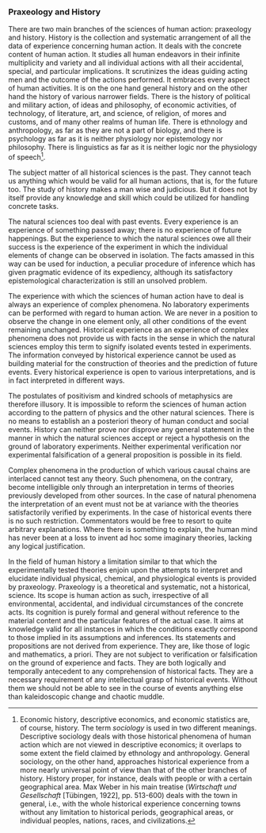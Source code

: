 ### Praxeology and History

There are two main branches of the sciences of human action: praxeology and history. History is the collection and systematic arrangement of all the data of experience concerning human action. It deals with the concrete content of human action. It studies all human endeavors in their infinite multiplicity and variety and all individual actions with all their accidental, special, and particular implications. It scrutinizes the ideas guiding acting men and the outcome of the actions performed. It embraces every aspect of human activities. It is on the one hand general history and on the other hand the history of various narrower fields. There is the history of political and military action, of ideas and philosophy, of economic activities, of technology, of literature, art, and science, of religion, of mores and customs, and of many other realms of human life. There is ethnology and anthropology, as far as they are not a part of biology, and there is psychology as far as it is neither physiology nor epistemology nor philosophy. There is linguistics as far as it is neither logic nor the physiology of speech[^1].

The subject matter of all historical sciences is the past. They cannot teach us anything which would be valid for all human actions, that is, for the future too. The study of history makes a man wise and judicious. But it does not by itself provide any knowledge and skill which could be utilized for handling concrete tasks.

The natural sciences too deal with past events. Every experience is an experience of something passed away; there is no experience of future happenings. But the experience to which the natural sciences owe all their success is the experience of the experiment in which the individual elements of change can be observed in isolation. The facts amassed in this way can be used for induction, a peculiar procedure of inference which has given pragmatic evidence of its expediency, although its satisfactory epistemological characterization is still an unsolved problem.

The experience with which the sciences of human action have to deal is always an experience of complex phenomena. No laboratory experiments can be performed with regard to human action. We are never in a position to observe the change in one element only, all other conditions of the event remaining unchanged. Historical experience as an experience of complex phenomena does not provide us with facts in the sense in which the natural sciences employ this term to signify isolated events tested in experiments. The information conveyed by historical experience cannot be used as building material for the construction of theories and the prediction of future events. Every historical experience is open to various interpretations, and is in fact interpreted in different ways.

The postulates of positivism and kindred schools of metaphysics are therefore illusory. It is impossible to reform the sciences of human action according to the pattern of physics and the other natural sciences. There is no means to establish an a posteriori theory of human conduct and social events. History can neither prove nor disprove any general statement in the manner in which the natural sciences accept or reject a hypothesis on the ground of laboratory experiments. Neither experimental verification nor experimental falsification of a general proposition is possible in its field.

Complex phenomena in the production of which various causal chains are interlaced cannot test any theory. Such phenomena, on the contrary, become intelligible only through an interpretation in terms of theories previously developed from other sources. In the case of natural phenomena the interpretation of an event must not be at variance with the theories satisfactorily verified by experiments. In the case of historical events there is no such restriction. Commentators would be free to resort to quite arbitrary explanations. Where there is something to explain, the human mind has never been at a loss to invent ad hoc some imaginary theories, lacking any logical justification.

In the field of human history a limitation similar to that which the experimentally tested theories enjoin upon the attempts to interpret and elucidate individual physical, chemical, and physiological events is provided by praxeology. Praxeology is a theoretical and systematic, not a historical, science. Its scope is human action as such, irrespective of all environmental, accidental, and individual circumstances of the concrete acts. Its cognition is purely formal and general without reference to the material content and the particular features of the actual case. It aims at knowledge valid for all instances in which the conditions exactly correspond to those implied in its assumptions and inferences. Its statements and propositions are not derived from experience. They are, like those of logic and mathematics, a priori. They are not subject to verification or falsification on the ground of experience and facts. They are both logically and temporally antecedent to any comprehension of historical facts. They are a necessary requirement of any intellectual grasp of historical events. Without them we should not be able to see in the course of events anything else than kaleidoscopic change and chaotic muddle.

[^1]: Economic history, descriptive economics, and economic statistics are, of course, history. The term *sociology* is used in two different meanings. Descriptive sociology deals with those historical phenomena of human action which are not viewed in descriptive economics; it overlaps to some extent the field claimed by ethnology and anthropology. General sociology, on the other hand, approaches historical experience from a more nearly universal point of view than that of the other branches of history. History proper, for instance, deals with people or with a certain geographical area. Max Weber in his main treatise (*Wirtschaft und Gesellschaft* [Tübingen, 1922], pp. 513-600) deals with the town in general, i.e., with the whole historical experience concerning towns without any limitation to historical periods, geographical areas, or individual peoples, nations, races, and civilizations.
